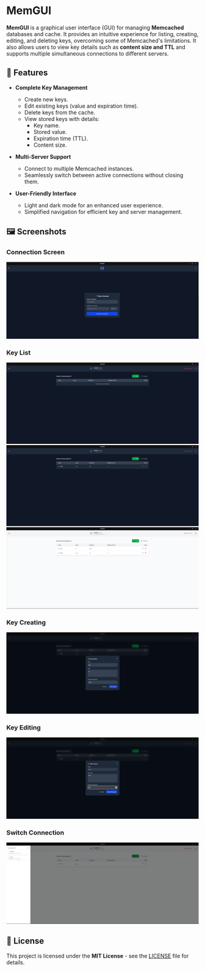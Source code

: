 
# MemGUI

**MemGUI** is a graphical user interface (GUI) for managing **Memcached** databases and cache. It provides an intuitive experience for listing, creating, editing, and deleting keys, overcoming some of Memcached's limitations. It also allows users to view key details such as **content size and TTL** and supports multiple simultaneous connections to different servers.

## 📌 Features

- **Complete Key Management**
  - Create new keys.
  - Edit existing keys (value and expiration time).
  - Delete keys from the cache.
  - View stored keys with details:
    - Key name.
    - Stored value.
    - Expiration time (TTL).
    - Content size.

- **Multi-Server Support**
  - Connect to multiple Memcached instances.
  - Seamlessly switch between active connections without closing them.

- **User-Friendly Interface**
  - Light and dark mode for an enhanced user experience.
  - Simplified navigation for efficient key and server management.

## 🖼 Screenshots

### Connection Screen

![Connection Screen](./screenshots/screnshot-00.png)

### Key List

![Key List](./screenshots/screnshot-01.png)
![Key List](./screenshots/screnshot-02.png)
![Key List](./screenshots/screnshot-05.png)

### Key Creating

![Key List](./screenshots/screnshot-04.png)

### Key Editing

![Key Editing](./screenshots/screnshot-03.png)

### Switch Connection

![Switch Connection](./screenshots/screnshot-06.png)

## 📜 License

This project is licensed under the **MIT License** - see the [LICENSE](LICENSE) file for details.

